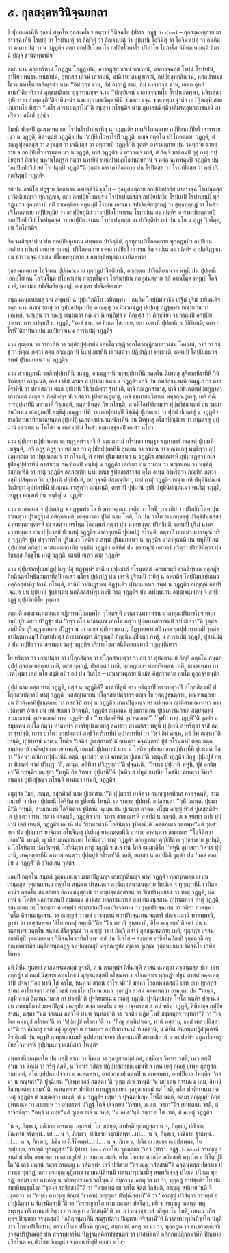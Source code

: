 <h1>๕. กุลสงฺคหวินิจฺฉยกถา</h1>
<p> ติ   ปุปฺผผลาทีหิ กุลานํ สงฺคโห กุลสงฺคโหฯ ตตฺรายํ วินิจฺฉโย (ปารา. อฎฺฐ. ๒.๔๓๑) – กุลสงฺคหตฺถาย มาลาวจฺฉาทีนิ โรเปตุํ วา โรปาเปตุํ วา สิญฺจิตุํ วา สิญฺจาเปตุํ วา ปุปฺผานิ โอจินิตุํ วา โอจินาเปตุํ วา คนฺถิตุํ วา คนฺถาเปตุํ วา น วฎฺฎติฯ ตตฺถ อกปฺปิยโวหาโร กปฺปิยโวหาโร ปริยาโย โอภาโส นิมิตฺตกมฺมนฺติ อิมานิ ปญฺจ ชานิตพฺพานิฯ</p>


<p> ตตฺถ  นาม อลฺลหริตานํ โกฎฺฎนํ โกฎฺฎาปนํ, อาวาฎสฺส ขณนํ ขณาปนํ, มาลาวจฺฉสฺส โรปนํ โรปาปนํ, อาฬิยา พนฺธนํ พนฺธาปนํ, อุทกสฺส เสจนํ เสจาปนํ, มาติกาย สมฺมุขกรณํ, กปฺปิยอุทกสิญฺจนํ, หตฺถปาทมุขโธวนนหาโนทกสิญฺจนํฯ  นาม ‘‘อิมํ รุกฺขํ ชาน, อิมํ อาวาฎํ ชาน, อิมํ มาลาวจฺฉํ ชาน, เอตฺถ อุทกํ ชานา’’ติอาทิวจนํ สุกฺขมาติกาย อุชุกรณญฺจฯ  นาม ‘‘ปณฺฑิเตน มาลาวจฺฉาทโย โรปาเปตพฺพา, นจิรเสฺสว อุปการาย สํวตฺตนฺตี’’ติอาทิวจนํฯ  นาม กุทาลขณิตฺตาทีนิ จ มาลาวเจฺฉ จ คเหตฺวา ฐานํฯ เอวํ ฐิตญฺหิ สามเณราทโย ทิสฺวา ‘‘เถโร การาเปตุกาโม’’ติ คนฺตฺวา กโรนฺติฯ  นาม กุทาลขณิตฺติวาสิผรสุอุทกภาชนานิ อาหริตฺวา สมีเป ฐปนํฯ</p>


<p> อิมานิ ปญฺจปิ กุลสงฺคหตฺถาย โรปนโรปาปนาทีสุ น วฎฺฎนฺติฯ ผลปริโภคตฺถาย กปฺปิยากปฺปิยโวหารทฺวยเมว น วฎฺฎติ, อิตรตฺตยํ วฎฺฎติฯ  ปน ‘‘กปฺปิยโวหาโรปิ วฎฺฎติ, ยญฺจ อตฺตโน ปริโภคตฺถาย วฎฺฎติ, ตํ อญฺญปุคฺคลสฺส วา สงฺฆสฺส วา เจติยสฺส วา อตฺถายปิ วฎฺฎตี’’ติ วุตฺตํฯ อารามตฺถาย ปน วนตฺถาย ฉายตฺถาย จ อกปฺปิยโวหารมตฺตเมว น วฎฺฎติ, เสสํ วฎฺฎติฯ น เกวลญฺจ เสสํ, ยํ กิญฺจิ มาติกมฺปิ อุชุํ กาตุํ กปฺปิยอุทกํ สิญฺจิตุํ นหานโกฎฺฐกํ กตฺวา นหายิตุํ หตฺถปาทมุขโธวนอุทกานิ จ ตตฺถ ฉเฑฺฑตุมฺปิ วฎฺฎติฯ  ปน  ‘‘กปฺปิยปถวิยํ สยํ โรเปตุมฺปิ วฎฺฎตี’’ติ วุตฺตํฯ อารามาทิอตฺถาย ปน โรปิตสฺส วา โรปาปิตสฺส วา ผลํ ปริภุญฺชิตุมฺปิ วฎฺฎติฯ</p>


<p> อยํ   ปน อาทิโต ปฎฺฐาย วิตฺถาเรน อาปตฺติวินิจฺฉโย – กุลทูสนตฺถาย อกปฺปิยปถวิยํ มาลาวจฺฉํ โรเปนฺตสฺส ปาจิตฺติยเญฺจว ทุกฺกฎญฺจ, ตถา อกปฺปิยโวหาเรน โรปาเปนฺตสฺสฯ กปฺปิยปถวิยํ โรปเนปิ โรปาปเนปิ ทุกฺกฎเมวฯ อุภยตฺราปิ สกิํ อาณตฺติยา พหูนมฺปิ โรปเน เอกเมว สปาจิตฺติยทุกฺกฎํ วา สุทฺธทุกฺกฎํ วา โหติฯ ปริโภคตฺถาย กปฺปิยภูมิยํ วา อกปฺปิยภูมิยํ วา กปฺปิยโวหาเรน โรปาปเน อนาปตฺติฯ อารามาทิอตฺถายปิ อกปฺปิยปถวิยํ โรเปนฺตสฺส วา อกปฺปิยวจเนน โรปาเปนฺตสฺส วา ปาจิตฺติยํฯ อยํ ปน นโย  น สุฎฺฐุ วิภโตฺต,  ปน วิภโตฺตติฯ</p>


<p>สิญฺจนสิญฺจาปเน ปน อกปฺปิยอุทเกน สพฺพตฺถ ปาจิตฺติยํ, กุลทูสนปริโภคตฺถาย ทุกฺกฎมฺปิฯ กปฺปิเยน เตสํเยว ทฺวินฺนํ อตฺถาย ทุกฺกฎํ, ปริโภคตฺถาย เจตฺถ กปฺปิยโวหาเรน สิญฺจาปเน อนาปตฺติฯ อาปตฺติฎฺฐาเน ปน ธาราวเจฺฉทวเสน ปโยคพหุลตาย จ อาปตฺติพหุลตา เวทิตพฺพาฯ</p>


<p>กุลสงฺคหตฺถาย โอจินเน ปุปฺผคณนาย ทุกฺกฎปาจิตฺติยานิ, อญฺญตฺถ ปาจิตฺติยาเนวฯ พหูนิ ปน ปุปฺผานิ เอกปโยเคน โอจินโนฺต ปโยควเสน กาเรตโพฺพฯ โอจินาปเน กุลทูสนตฺถาย สกิํ อาณโตฺต พหุมฺปิ โอจินาติ, เอกเมว สปาจิตฺติยทุกฺกฎํ, อญฺญตฺร ปาจิตฺติยเมวฯ</p>


<p> คนฺถนคนฺถาปเนสุ ปน สพฺพาปิ ฉ ปุปฺผวิกติโย เวทิตพฺพา – คนฺถิมํ โคปฺผิมํ เวธิมํ เวฐิมํ ปูริมํ วายิมนฺติฯ ตตฺถ  นาม สทณฺฑเกสุ วา อุปฺปลปทุมาทีสุ อเญฺญสุ วา ทีฆวเณฺฎสุ ปุเปฺผสุ ทฎฺฐพฺพํฯ ทณฺฑเกน วา ทณฺฑกํ, วเณฺฎน วา วณฺฎํ คเนฺถตฺวา กตเมว หิ คนฺถิมํฯ ตํ ภิกฺขุสฺส วา ภิกฺขุนิยา วา กาตุมฺปิ อกปฺปิยวจเนน การาเปตุมฺปิ น วฎฺฎติ, ‘‘เอวํ ชาน, เอวํ กเต โสเภยฺย, ยถา เอตานิ ปุปฺผานิ น วิกิริยนฺติ, ตถา กโรหี’’ติอาทินา ปน กปฺปิยวจเนน การาเปตุํ วฎฺฎติฯ</p>


<p> นาม สุเตฺตน วา วากาทีหิ วา วสฺสิกปุปฺผาทีนํ เอกโตวณฺฎิกอุภโตวณฺฎิกมาลาวเสน โคปฺผนํ, วากํ วา รชฺชุํ วา ทิคุณํ กตฺวา ตตฺถ อวณฺฎกานิ นีปปุปฺผาทีนิ ปเวเสตฺวา ปฎิปาฎิยา พนฺธนฺติ, เอตมฺปิ โคปฺผิมเมวฯ สพฺพํ ปุริมนเยเนว น วฎฺฎติฯ</p>


<p>   นาม สวณฺฎกานิ วสฺสิกปุปฺผาทีนิ วเณฺฎ, อวณฺฎกานิ วกุลปุปฺผาทีนิ อตฺตโน ฉิเทฺทสุ สูจิตาลหีราทีหิ วินิวิชฺฌิตฺวา อาวุนนฺติ, เอตํ เวธิมํ นามฯ ตํ ปุริมนเยเนว น วฎฺฎติฯ เกจิ ปน กทลิกฺขนฺธมฺหิ กณฺฎเก วา ตาลหีราทีนิ วา ปเวเสตฺวา ตตฺถ ปุปฺผานิ วินิวิชฺฌิตฺวา ฐเปนฺติ, เกจิ กณฺฎกสาขาสุ, เกจิ ปุปฺผฉตฺตปุปฺผกูฎาคารกรณตฺถํ ฉเตฺต จ ภิตฺติยญฺจ ปเวเสตฺวา ฐปิตกณฺฎเกสุ, เกจิ ธมฺมาสนวิตาเน พทฺธกณฺฎเกสุ, เกจิ กณิการปุปฺผาทีนิ สลากาหิ วิชฺฌนฺติ, ฉตฺตาธิฉตฺตํ วิย กโรนฺติ, ตํ อติโอฬาริกเมวฯ ปุปฺผวิชฺฌนตฺถํ ปน ธมฺมาสนวิตาเน กณฺฎกมฺปิ พนฺธิตุํ กณฺฎกาทีหิ วา เอกปุปฺผมฺปิ วิชฺฌิตุํ ปุเปฺผเยว วา ปุปฺผํ ปเวเสตุํ น วฎฺฎติฯ ชาลวิตานเวทิกนาคทนฺตกปุปฺผปฎิจฺฉกตาลปณฺณคุฬกาทีนํ ปน ฉิเทฺทสุ อโสกปิณฺฑิยา วา อนฺตเรสุ ปุปฺผานิ ปเวเสตุํ น โทโสฯ น เหตํ เวธิมํ โหติฯ ธมฺมรชฺชุยมฺปิ เอเสว นโยฯ</p>


<p> นาม ปุปฺผทามปุปฺผหตฺถเกสุ ทฎฺฐพฺพํฯ เกจิ หิ มตฺถกทามํ กโรนฺตา เหฎฺฐา ฆฎกาการํ ทเสฺสตุํ ปุเปฺผหิ เวเฐนฺติ, เกจิ อฎฺฐ อฎฺฐ วา ทส ทส วา อุปฺปลปุปฺผาทีนิ สุเตฺตน วา วาเกน วา ทณฺฑเกสุ พนฺธิตฺวา อุปฺปลหตฺถเก วา ปทุมหตฺถเก วา กโรนฺติ, ตํ สพฺพํ ปุริมนเยเนว น วฎฺฎติฯ สามเณเรหิ อุปฺปาเฎตฺวา ถเล ฐปิตอุปฺปลาทีนิ กาสาเวน ภณฺฑิกมฺปิ พนฺธิตุํ น วฎฺฎติฯ เตสํเยว ปน วาเกน วา ทณฺฑเกน วา พนฺธิตุํ อํสภณฺฑิกํ วา กาตุํ วฎฺฎติฯ อํสภณฺฑิกํ นาม ขเนฺธ ฐปิตกาสาวสฺส อุโภ อเนฺต อาหริตฺวา ภณฺฑิกํ กตฺวา ตสฺมิํ ปสิพฺพเก วิย ปุปฺผานิ ปกฺขิปนฺติ, อยํ วุจฺจติ อํสภณฺฑิกา, เอตํ กาตุํ วฎฺฎติฯ ทณฺฑเกหิ ปทุมินิปณฺณํ วิชฺฌิตฺวา อุปฺปลาทีนิ ปเณฺณน เวเฐตฺวา คณฺหนฺติ, ตตฺราปิ ปุปฺผานํ อุปริ ปทุมินิปณฺณเมว พนฺธิตุํ วฎฺฎติ, เหฎฺฐา ทณฺฑกํ ปน พนฺธิตุํ น วฎฺฎติฯ</p>


<p> นาม มาลาคุเณ จ ปุปฺผปเฎ จ ทฎฺฐพฺพํฯ โย หิ มาลาคุเณน เจติยํ วา โพธิํ วา เวทิกํ วา ปริกฺขิปโนฺต ปุน อาเนตฺวา ปุริมฎฺฐานํ อติกฺกาเมติ, เอตฺตาวตา ปูริมํ นาม โหติ, โก ปน วาโท อเนกกฺขตฺตุํ ปริกฺขิปนฺตสฺสฯ นาคทนฺตกนฺตเรหิ ปเวเสตฺวา หรโนฺต โอลมฺพกํ กตฺวา ปุน นาคทนฺตกํ ปริกฺขิปติ, เอตมฺปิ ปูริมํ นามฯ นาคทนฺตเก  ปน ปุปฺผวลยํ ปเวเสตุํ วฎฺฎติฯ มาลาคุเณหิ ปุปฺผปฎํ กโรนฺติ, ตตฺราปิ เอกเมว มาลาคุณํ หริตุํ วฎฺฎติฯ ปุน ปจฺจาหรโต ปูริมเมว โหติฯ ตํ สพฺพํ ปุริมนเยเนว น วฎฺฎติฯ มาลาคุเณหิ ปน พหูหิปิ กตํ ปุปฺผทามํ ลภิตฺวา อาสนมตฺถกาทีสุ พนฺธิตุํ วฎฺฎติฯ อติทีฆํ ปน มาลาคุณํ เอกวารํ หริตฺวา ปริกฺขิปิตฺวา ปุน อิตรสฺส ภิกฺขุโน ทาตุํ วฎฺฎติ, เตนปิ ตเถว กาตุํ วฎฺฎติฯ</p>


<p>  นาม ปุปฺผชาลปุปฺผปฎปุปฺผรูเปสุ ทฎฺฐพฺพํฯ เจติเย ปุปฺผชาลํ กโรนฺตสฺส เอกเมกมฺหิ ชาลฉิทฺทเก ทุกฺกฎํฯ ภิตฺติฉตฺตโพธิตฺถมฺภาทีสุปิ เอเสว นโยฯ ปุปฺผปฎํ ปน ปเรหิ ปูริตมฺปิ วายิตุํ น ลพฺภติฯ โคปฺผิมปุเปฺผเหว หตฺถิอสฺสาทิรูปกานิ กโรนฺติ, ตานิปิ วายิมฎฺฐาเน ติฎฺฐนฺติฯ ปุริมนเยเนว สพฺพํ น วฎฺฎติฯ อเญฺญหิ กตปริเจฺฉเท ปน ปุปฺผานิ ฐเปเนฺตน หตฺถิอสฺสาทิรูปกมฺปิ กาตุํ วฎฺฎติฯ  ปน กฬมฺพเกน อฑฺฒจนฺทเกน จ สทฺธิํ อฎฺฐ ปุปฺผวิกติโย วุตฺตาฯ</p>


<p> ตตฺถ ติ อฑฺฒจนฺทกนฺตเร ฆฎิกทามโอลมฺพโก วุโตฺตฯ ติ อฑฺฒจนฺทากาเรน มาลาคุณปริเกฺขโปฯ ตทุภยมฺปิ ปูริเมเยว ปวิฎฺฐํฯ  ปน ‘‘เทฺว ตโย มาลาคุเณ เอกโต กตฺวา ปุปฺผทามกรณมฺปิ วายิมํเยวา’’ติ วุตฺตํฯ ตมฺปิ อิธ ปูริมฎฺฐาเนเยว ปวิฎฺฐํฯ น เกวลญฺจ ปุปฺผทามเมว, ปิฎฺฐมยทามมฺปิ เคณฺฑุกปุปฺผทามมฺปิ  วุตฺตํฯ ขรปตฺตทามมฺปิ สิกฺขาปทสฺส สาธารณตฺตา ภิกฺขูนมฺปิ ภิกฺขุนีนมฺปิ เนว กาตุํ, น การาเปตุํ วฎฺฎติ, ปูชานิมิตฺตํ ปน กปฺปิยวจนํ สพฺพตฺถ วตฺตุํ วฎฺฎติฯ ปริยายโอภาสนิมิตฺตกมฺมานิ วฎฺฎนฺติเยวฯ</p>


<p>โย หริตฺวา วา หราเปตฺวา วา ปโกฺกสิตฺวา วา ปโกฺกสาเปตฺวา วา สยํ วา อุปคตานํ ยํ กิญฺจิ อตฺตโน สนฺตกํ ปุปฺผํ กุลสงฺคหตฺถาย เทติ, ตสฺส ทุกฺกฎํ, ปรสนฺตกํ เทติ, ทุกฺกฎเมวฯ เถยฺยจิเตฺตน เทติ, ภณฺฑเคฺฆน กาเรตโพฺพฯ เอส นโย สงฺฆิเกปิฯ อยํ ปน วิเสโส – เสนาสนตฺถาย นิยมิตํ อิสฺสรวตาย ททโต ถุลฺลจฺจยนฺติฯ</p>


<p> ปุปฺผํ นาม กสฺส ทาตุํ วฎฺฎติ, กสฺส น วฎฺฎตีติ? มาตาปิตูนํ ตาว หริตฺวาปิ หราเปตฺวาปิ ปโกฺกสิตฺวาปิ ปโกฺกสาเปตฺวาปิ ทาตุํ วฎฺฎติ , เสสญาตกานํ ปโกฺกสาเปตฺวาวฯ ตญฺจ โข วตฺถุปูชนตฺถาย, มณฺฑนตฺถาย ปน สิวลิงฺคาทิปูชนตฺถาย วา กสฺสจิปิ ทาตุํ น วฎฺฎติฯ มาตาปิตูนญฺจ หราเปเนฺตน ญาติสามเณเรเหว หราเปตพฺพํฯ อิตเร ปน ยทิ สยเมว อิจฺฉนฺติ, วฎฺฎติฯ สมฺมเตน ปุปฺผภาชเกน ปุปฺผภาชนกาเล สมฺปตฺตานํ สามเณรานํ อุปฑฺฒภาคํ ทาตุํ วฎฺฎติฯ  ปน ‘‘สมฺปตฺตคิหีนํ อุปฑฺฒภาคํ’’,  ‘‘จูฬกํ ทาตุํ วฎฺฎตี’’ติ วุตฺตํฯ อสมฺมเตน อปโลเกตฺวา ทาตพฺพํฯ อาจริยุปชฺฌาเยสุ สคารวา สามเณรา พหูนิ ปุปฺผานิ อาหริตฺวา ราสิํ กตฺวา ฐเปนฺติ, เถรา ปาโตว สมฺปตฺตานํ สทฺธิวิหาริกาทีนํ อุปาสกาทีนํ วา ‘‘ตฺวํ อิทํ คณฺห, ตฺวํ อิทํ คณฺหา’’ติ เทนฺติ, ปุปฺผทานํ นาม น โหติฯ ‘‘เจติยํ ปูเชสฺสามา’’ติ คเหตฺวา คจฺฉนฺตาปิ ปูชํ กโรนฺตาปิ ตตฺถ ตตฺถ สมฺปตฺตานํ  เจติยปูชนตฺถาย เทนฺติ, เอตมฺปิ ปุปฺผทานํ นาม น โหติฯ อุปาสเก อกฺกปุปฺผาทีหิ ปูเชเนฺต ทิสฺวา ‘‘วิหาเร กณิการปุปฺผาทีนิ อตฺถิ, อุปาสกา ตานิ คเหตฺวา ปูเชถา’’ติ วตฺตุมฺปิ วฎฺฎติฯ ภิกฺขู ปุปฺผปูชํ กตฺวา ทิวาตรํ คามํ ปวิเฎฺฐ ‘‘กิํ, ภเนฺต, อติทิวา ปวิฎฺฐตฺถา’’ติ ปุจฺฉนฺติ, ‘‘วิหาเร ปุปฺผานิ พหูนิ, ปูชํ อกริมฺหา’’ติ วทนฺติฯ มนุสฺสา ‘‘พหูนิ กิร วิหาเร ปุปฺผานี’’ติ ปุนทิวเส ปหูตํ ขาทนียํ โภชนียํ คเหตฺวา วิหารํ คนฺตฺวา ปุปฺผปูชญฺจ กโรนฺติ ทานญฺจ เทนฺติ, วฎฺฎติฯ</p>


<p> มนุสฺสา ‘‘มยํ, ภเนฺต, อสุกทิวสํ นาม ปูเชสฺสามา’’ติ ปุปฺผวารํ ยาจิตฺวา อนุญฺญาตทิวเส อาคจฺฉนฺติ, สามเณเรหิ จ ปเคว ปุปฺผานิ โอจินิตฺวา ฐปิตานิ โหนฺติ, เต รุเกฺขสุ ปุปฺผานิ อปสฺสนฺตา ‘‘กุหิํ, ภเนฺต, ปุปฺผานี’’ติ วทนฺติ, สามเณเรหิ โอจินิตฺวา ฐปิตานิ, ตุเมฺห ปน ปูเชตฺวา คจฺฉถ, สโงฺฆ อญฺญํ ทิวสํ ปูเชสฺสตีติฯ เต ปูเชตฺวา ทานํ ทตฺวา คจฺฉนฺติ, วฎฺฎติฯ  ปน  ‘‘เถรา สามเณเรหิ ทาเปตุํ น ลภนฺติ, สเจ สยเมว ตานิ ปุปฺผานิ เตสํ เทนฺติ, วฎฺฎติฯ เถเรหิ ปน ‘สามเณเรหิ โอจินิตฺวา ฐปิตานี’ติ เอตฺตกเมว วตฺตพฺพ’’นฺติ วุตฺตํฯ สเจ ปน ปุปฺผวารํ ยาจิตฺวา อโนจิเตสุ ปุเปฺผสุ ยาคุภตฺตาทีนิ อาทาย อาคนฺตฺวา สามเณเร ‘‘โอจินิตฺวา เทถา’’ติ วทนฺติ, ญาภิสามเณรานํเยว โอจินิตฺวา ทาตุํ วฎฺฎติฯ อญฺญาตเก อุกฺขิปิตฺวา รุกฺขสาขาย ฐเปนฺติ, น โอโรหิตฺวา ปลายิตพฺพํ, โอจินิตฺวา ทาตุํ วฎฺฎติ ฯ สเจ ปน โกจิ ธมฺมกถิโก ‘‘พหูนิ อุปาสกา วิหาเร ปุปฺผานิ, ยาคุภตฺตาทีนิ อาทาย คนฺตฺวา ปุปฺผปูชํ กโรถา’’ติ วทติ, ตเสฺสว น กปฺปตีติ  วุตฺตํฯ  ปน ‘‘เอตํ อกปฺปิยํ น วฎฺฎตี’’ติ อวิเสเสน วุตฺตํฯ</p>


<p> ผลมฺปิ อตฺตโน สนฺตกํ วุตฺตนเยเนว มาตาปิตูนญฺจ เสสญาตีนญฺจ ทาตุํ วฎฺฎติฯ กุลสงฺคหตฺถาย ปน เทนฺตสฺส วุตฺตนเยเนว อตฺตโน สนฺตเก ปรสนฺตเก สงฺฆิเก เสนาสนตฺถาย นิยมิเต จ ทุกฺกฎาทีนิ เวทิตพฺพานิฯ อตฺตโน สนฺตกํเยว คิลานมนุสฺสานํ วา สมฺปตฺตอิสฺสรานํ วา ขีณปริพฺพยานํ วา ทาตุํ วฎฺฎติ, ผลทานํ น โหติฯ ผลภาชเกนปิ สมฺมเตน สงฺฆสฺส ผลภาชนกาเล สมฺปตฺตมนุสฺสานํ อุปฑฺฒภาคํ ทาตุํ วฎฺฎติ, อสมฺมเตน อปโลเกตฺวา ทาตพฺพํฯ สงฺฆาราเมปิ ผลปริเจฺฉเทน วา รุกฺขปริเจฺฉเทน วา กติกา กาตพฺพา ‘‘ตโต คิลานมนุสฺสานํ วา อเญฺญสํ วา ผลํ ยาจนฺตานํ ยถาปริเจฺฉเทน จตฺตาริ ปญฺจ ผลานิ ทาตพฺพานิ, รุกฺขา วา ทเสฺสตพฺพา ‘อิโต คเหตุํ ลพฺภตี’’’ติฯ ‘‘อิธ ผลานิ สุนฺทรานิ, อิโต คณฺหถา’’ติ เอวํ ปน น วตฺตพฺพํฯ อตฺตโน สนฺตกํ สิรีสจุณฺณํ วา  อญฺญํ วา ยํ กิญฺจิ กสาวํ กุลสงฺคหตฺถาย เทติ, ทุกฺกฎํฯ ปรสนฺตกาทีสุปิ วุตฺตนเยเนว วินิจฺฉโย เวทิตโพฺพฯ อยํ ปน วิเสโส – สงฺฆสฺส รกฺขิตโคปิตาปิ รุกฺขฉลฺลิ ครุภณฺฑเมวาติฯ มตฺติกทนฺตกฎฺฐเวฬุปเณฺณสุปิ ครุภณฺฑูปคํ ญตฺวา จุเณฺณ วุตฺตนเยเนว วินิจฺฉโย เวทิตโพฺพฯ</p>


<p> นฺติ คิหีนํ ทูเตยฺยํ สาสนหรณกมฺมํ วุจฺจติ, ตํ น กาตพฺพํฯ คิหีนญฺหิ สาสนํ คเหตฺวา คจฺฉนฺตสฺส ปเท ปเท ทุกฺกฎํฯ ตํ กมฺมํ นิสฺสาย ลทฺธโภชนํ ภุญฺชนฺตสฺสปิ อโชฺฌหาเร อโชฺฌหาเร ทุกฺกฎํฯ ปฐมํ สาสนํ อคฺคเหตฺวาปิ ปจฺฉา ‘‘อยํ ทานิ โส คาโม, หนฺท นํ สาสนํ อาโรเจมี’’ติ มคฺคา โอกฺกมนฺตสฺสปิ ปเท ปเท ทุกฺกฎํฯ สาสนํ อาโรเจตฺวา ลทฺธโภชนํ ภุญฺชโต ปุริมนเยเนว ทุกฺกฎํฯ สาสนํ อคฺคเหตฺวา อาคเตน ปน ‘‘ภเนฺต, ตสฺมิํ คาเม อิตฺถนฺนามสฺส กา ปวตฺตี’’ติ ปุจฺฉิยมาเนน กเถตุํ วฎฺฎติ, ปุจฺฉิตปเญฺห โทโส นตฺถิฯ ปญฺจนฺนํ ปน สหธมฺมิกานํ มาตาปิตูนํ ปณฺฑุปลาสสฺส อตฺตโน เวยฺยาวจฺจกรสฺส  สาสนํ หริตุํ วฎฺฎติ, คิหีนญฺจ กปฺปิยสาสนํ, ตสฺมา ‘‘มม วจเนน ภควโต ปาเท วนฺทถา’’ติ วา ‘‘เจติยํ ปฎิมํ โพธิํ สงฺฆเตฺถรํ วนฺทถา’’ติ วา ‘‘เจติเย คนฺธปูชํ กโรถา’’ติ วา ‘‘ปุปฺผปูชํ กโรถา’’ติ วา ‘‘ภิกฺขู สนฺนิปาเตถ, ทานํ ทสฺสาม, ธมฺมํ เทสาปยิสฺสามา’’ติ วา อีทิเสสุ สาสเนสุ กุกฺกุจฺจํ น กาตพฺพํฯ กปฺปิยสาสนานิ หิ เอตานิ, น คิหีนํ คิหิกมฺมปฎิสํยุตฺตานีติฯ อิเมหิ ปน อฎฺฐหิ กุลทูสกกเมฺมหิ อุปฺปนฺนปจฺจยา ปญฺจนฺนมฺปิ สหธมฺมิกานํ น กปฺปนฺติฯ อภูตาโรจนรูปิยสํโวหาเรหิ อุปฺปนฺนปจฺจยสทิสาว โหนฺติฯ</p>


<p>ปพฺพาชนียกมฺมกโต ปน ยสฺมิํ คาเม วา นิคเม วา กุลทูสกกมฺมํ กตํ, ยสฺมิญฺจ วิหาเร วสติ, เนว ตสฺมิํ คาเม วา นิคเม วา จริตุํ ลภติ, น วิหาเร วสิตุํฯ ปฎิปฺปสฺสทฺธกเมฺมนปิ จ เตน เยสุ กุเลสุ ปุเพฺพ กุลทูสกกมฺมํ กตํ, ตโต อุปฺปนฺนปจฺจยา น คเหตพฺพา, อาสวกฺขยปเตฺตนปิ น คเหตพฺพา, อกปฺปิยาว โหนฺติฯ ‘‘กสฺมา น คณฺหถา’’ติ ปุจฺฉิเตน ‘‘ปุเพฺพ เอวํ กตตฺตา’’ติ วุเตฺต สเจ วทนฺติ ‘‘น มยํ เตน การเณน เทม, อิทานิ สีลวนฺตตาย เทมา’’ติ, คเหตพฺพาฯ ปกติยา ทานฎฺฐาเนเยว กุลทูสกกมฺมํ กตํ โหติ, ตโต ปกติทานเมว คเหตุํ วฎฺฎติฯ ยํ วเฑฺฒตฺวา เทนฺติ, ตํ น วฎฺฎติฯ ยสฺมา จ ปุจฺฉิตปเญฺห โทโส นตฺถิ, ตสฺมา อญฺญมฺปิ ภิกฺขุํ ปุพฺพเณฺห วา สายเนฺห วา อนฺตรฆรํ ปวิฎฺฐํ โกจิ ปุเจฺฉยฺย ‘‘กสฺมา, ภเนฺต, จรถา’’ติฯ เยนเตฺถน จรติ, ตํ อาจิกฺขิตฺวา ‘‘ลทฺธํ น ลทฺธ’’นฺติ วุเตฺต สเจ น ลทฺธํ, ‘‘น ลทฺธ’’นฺติ วตฺวา ยํ โส เทติ, ตํ คเหตุํ วฎฺฎติฯ</p>


<p> ‘‘น  จ, ภิกฺขเว, ปณิธาย อรเญฺญ วตฺถพฺพํ, โย วเสยฺย, อาปตฺติ ทุกฺกฎสฺสฯ น จ, ภิกฺขเว, ปณิธาย ปิณฺฑาย จริตพฺพํ…เป.… น จ, ภิกฺขเว, ปณิธาย จงฺกมิตพฺพํ…เป.… น จ, ภิกฺขเว, ปณิธาย ฐาตพฺพํ…เป.… น จ, ภิกฺขเว, ปณิธาย นิสีทิตพฺพํ…เป.… น จ, ภิกฺขเว, ปณิธาย เสยฺยา กเปฺปตพฺพา, โย กเปฺปยฺย, อาปตฺติ ทุกฺกฎสฺสา’’ติ (ปารา. ๒๒๓ อาทโย) วุตฺตตฺตา ‘‘เอวํ (ปารา. อฎฺฐ. ๒.๒๒๓) อรเญฺญ วสนฺตํ มํ ชโน อรหเตฺต วา เสกฺขภูมิยํ วา สมฺภาเวสฺสติ, ตโต โลกสฺส สกฺกโต ภวิสฺสามิ ครุกโต มานิโต ปูชิโต’’ติ เอวํ ปตฺถนํ กตฺวา อรเญฺญ น วสิตพฺพํฯ เอวํ ปณิธาย ‘‘อรเญฺญ วสิสฺสามี’’ติ คจฺฉนฺตสฺส  ปทวาเร ปทวาเร ทุกฺกฎํ, ตถา อรเญฺญ กุฎิกรณจงฺกมนนิสีทนนิวาสนปารุปนาทีสุ สพฺพกิเจฺจสุ ปโยเค ปโยเค ทุกฺกฎํ, ตสฺมา เอวํ อรเญฺญ น วสิตพฺพํฯ เอวํ วสโนฺต หิ สมฺภาวนํ ลภตุ วา มา วา, ทุกฺกฎํ อาปชฺชติฯ โย ปน สมาทินฺนธุตโงฺค ‘‘ธุตงฺคํ รกฺขิสฺสามี’’ติ วา ‘‘คามเนฺต เม วสโต จิตฺตํ วิกฺขิปติ, อรญฺญํ สปฺปาย’’นฺติ จิเนฺตตฺวา วา ‘‘อทฺธา อรเญฺญ ติณฺณํ วิเวกานํ อญฺญตรํ ปาปุณิสฺสามี’’ติ วา ‘‘อรญฺญํ ปวิสิตฺวา อรหตฺตํ อปาปุณิตฺวา น นิกฺขมิสฺสามี’’ติ วา ‘‘อรญฺญวาโส นาม ภควตา ปสโตฺถ, มยิ จ อรเญฺญ วสเนฺต พหู สพฺรหฺมจารี คามนฺตํ หิตฺวา อารญฺญกา ภวิสฺสนฺตี’’ติ วา เอวํ อนวชฺชวาสํ วสิตุกาโม โหติ, เตเนว วสิตพฺพํฯ ปิณฺฑาย จรนฺตสฺสปิ ‘‘อภิกฺกนฺตาทีนิ สณฺฐเปตฺวา ปิณฺฑาย จริสฺสามี’’ติ นิวาสนปารุปนกิจฺจโต ปภุติ ยาว โภชนปริโยสานํ, ตาว ปโยเค ปโยเค ทุกฺกฎํ, สมฺภาวนํ ลภตุ วา มา วา, ทุกฺกฎเมวฯ ขนฺธกวตฺตเสขิยวตฺตปริปูรณตฺถํ ปน สพฺรหฺมจารีนํ ทิฎฺฐานุคติอาปชฺชนตฺถํ วา ปาสาทิเกหิ อภิกฺกมปฎิกฺกมาทีหิ ปิณฺฑาย ปวิสโนฺต อนุปวโชฺช วิญฺญูนํฯ จงฺกมนาทีสุปิ เอเสว นโยฯ</p>

</p>

</p>





